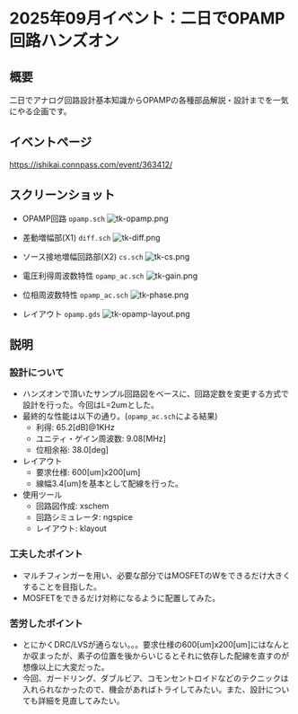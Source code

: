 # 2025年09月イベント：二日でOPAMP回路ハンズオン

## 概要
二日でアナログ回路設計基本知識からOPAMPの各種部品解説・設計までを一気にやる企画です。

## イベントページ
https://ishikai.connpass.com/event/363412/

## スクリーンショット
- OPAMP回路 `opamp.sch`
![tk-opamp.png](images/tk-opamp.png)

- 差動増幅部(X1) `diff.sch`
![tk-diff.png](images/tk-diff.png)

- ソース接地増幅回路部(X2) `cs.sch`
![tk-cs.png](images/tk-cs.png)

- 電圧利得周波数特性 `opamp_ac.sch`
![tk-gain.png](images/tk-gain.png)

- 位相周波数特性 `opamp_ac.sch`
![tk-phase.png](images/tk-phase.png)

- レイアウト `opamp.gds`
![tk-opamp-layout.png](images/tk-opamp-layout.png)

## 説明

### 設計について
 - ハンズオンで頂いたサンプル回路図をベースに、回路定数を変更する方式で設計を行った。今回はL=2umとした。
 - 最終的な性能は以下の通り。(`opamp_ac.sch`による結果)
   - 利得: 65.2[dB]@1KHz
   - ユニティ・ゲイン周波数: 9.08[MHz]
   - 位相余裕: 38.0[deg]
 - レイアウト
   - 要求仕様: 600[um]x200[um]
   - 線幅3.4[um]を基本として配線を行った。
 - 使用ツール
   - 回路図作成: xschem
   - 回路シミュレータ: ngspice
   - レイアウト: klayout

### 工夫したポイント
- マルチフィンガーを用い、必要な部分ではMOSFETのWをできるだけ大きくすることを目指した。
- MOSFETをできるだけ対称になるように配置してみた。

### 苦労したポイント
- とにかくDRC/LVSが通らない。。。要求仕様の600[um]x200[um]にはなんとか収まったが、素子の位置を後からいじるとそれに依存した配線を直すのが想像以上に大変だった。
- 今回、ガードリング、ダブルビア、コモンセントロイドなどのテクニックは入れられなかったので、機会があればトライしてみたい。また、設計についても詳細を見直してみたい。
